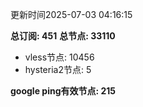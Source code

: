 更新时间2025-07-03 04:16:15

**总订阅: 451**
**总节点: 33110**
- vless节点: 10456
- hysteria2节点: 5

**google ping有效节点: 215**
